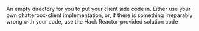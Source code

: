 An empty directory for you to put your client side code in. Either use your own chatterbox-client implementation, or, if there is something irreparably wrong with your code, use the Hack Reactor-provided solution code